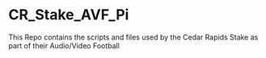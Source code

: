 # CR_Stake_AVF_Pi
This Repo contains the scripts and files used by the Cedar Rapids Stake as part of their Audio/Video Football
